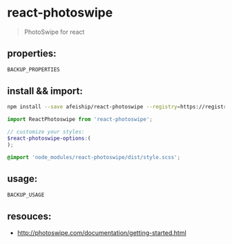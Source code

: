 # react-photoswipe
> PhotoSwipe for react

## properties:
```javascript
BACKUP_PROPERTIES
```

## install && import:
```bash
npm install --save afeiship/react-photoswipe --registry=https://registry.npm.taobao.org
```

```js
import ReactPhotoswipe from 'react-photoswipe';
```

```scss
// customize your styles:
$react-photoswipe-options:(
);

@import 'node_modules/react-photoswipe/dist/style.scss';
```


## usage:
```jsx
BACKUP_USAGE
```


## resouces:
+ http://photoswipe.com/documentation/getting-started.html
